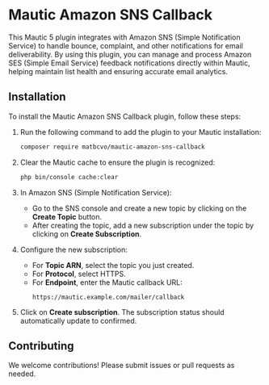 # Mautic Amazon SNS Callback

This Mautic 5 plugin integrates with Amazon SNS (Simple Notification Service) to handle bounce, complaint, and other notifications for email deliverability. By using this plugin, you can manage and process Amazon SES (Simple Email Service) feedback notifications directly within Mautic, helping maintain list health and ensuring accurate email analytics.

## Installation

To install the Mautic Amazon SNS Callback plugin, follow these steps:

1. Run the following command to add the plugin to your Mautic installation:
    ```bash
    composer require matbcvo/mautic-amazon-sns-callback
    ```

2. Clear the Mautic cache to ensure the plugin is recognized:
    ```bash
    php bin/console cache:clear
    ```

3. In Amazon SNS (Simple Notification Service):
    - Go to the SNS console and create a new topic by clicking on the **Create Topic** button.
    - After creating the topic, add a new subscription under the topic by clicking on **Create Subscription**.

4. Configure the new subscription:
    - For **Topic ARN**, select the topic you just created.
    - For **Protocol**, select HTTPS.
    - For **Endpoint**, enter the Mautic callback URL:
        ```
        https://mautic.example.com/mailer/callback
        ```

5. Click on **Create subscription**. The subscription status should automatically update to confirmed.


## Contributing

We welcome contributions! Please submit issues or pull requests as needed.
